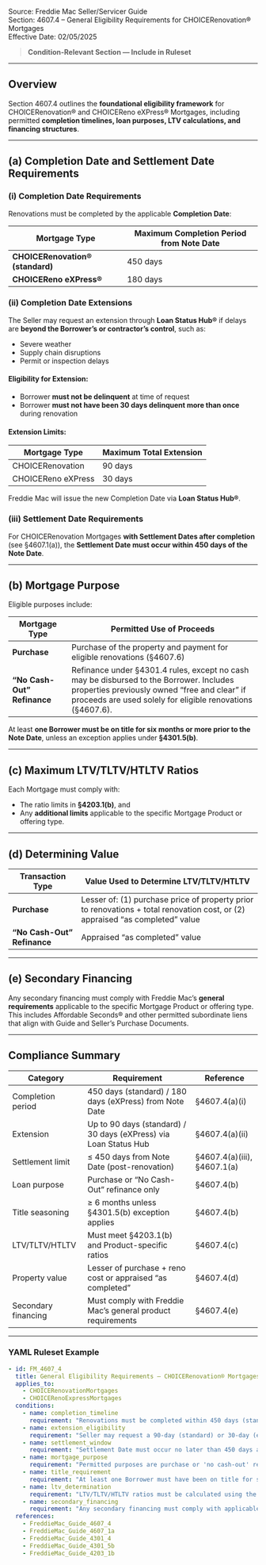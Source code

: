 Source: Freddie Mac Seller/Servicer Guide  
Section: 4607.4 – General Eligibility Requirements for CHOICERenovation® Mortgages  
Effective Date: 02/05/2025  

> **Condition-Relevant Section — Include in Ruleset**

---

## Overview  

Section 4607.4 outlines the **foundational eligibility framework** for CHOICERenovation® and CHOICEReno eXPress® Mortgages, including permitted **completion timelines, loan purposes, LTV calculations, and financing structures**.

---

## (a) Completion Date and Settlement Date Requirements  

### (i) Completion Date Requirements  

Renovations must be completed by the applicable **Completion Date**:

| Mortgage Type | Maximum Completion Period from Note Date |
|----------------|------------------------------------------|
| **CHOICERenovation® (standard)** | 450 days |
| **CHOICEReno eXPress®** | 180 days |

### (ii) Completion Date Extensions  

The Seller may request an extension through **Loan Status Hub®** if delays are **beyond the Borrower’s or contractor’s control**, such as:

- Severe weather  
- Supply chain disruptions  
- Permit or inspection delays  

#### Eligibility for Extension:
- Borrower **must not be delinquent** at time of request  
- Borrower **must not have been 30 days delinquent more than once** during renovation  

#### Extension Limits:
| Mortgage Type | Maximum Total Extension |
|----------------|--------------------------|
| CHOICERenovation | 90 days |
| CHOICEReno eXPress | 30 days |

Freddie Mac will issue the new Completion Date via **Loan Status Hub®**.

### (iii) Settlement Date Requirements  

For CHOICERenovation Mortgages **with Settlement Dates after completion** (see §4607.1(a)), the **Settlement Date must occur within 450 days of the Note Date**.

---

## (b) Mortgage Purpose  

Eligible purposes include:

| Mortgage Type | Permitted Use of Proceeds |
|----------------|---------------------------|
| **Purchase** | Purchase of the property and payment for eligible renovations (§4607.6) |
| **“No Cash-Out” Refinance** | Refinance under §4301.4 rules, except no cash may be disbursed to the Borrower. Includes properties previously owned “free and clear” if proceeds are used solely for eligible renovations (§4607.6). |

At least **one Borrower must be on title for six months or more prior to the Note Date**, unless an exception applies under **§4301.5(b)**.

---

## (c) Maximum LTV/TLTV/HTLTV Ratios  

Each Mortgage must comply with:

- The ratio limits in **§4203.1(b)**, and  
- Any **additional limits** applicable to the specific Mortgage Product or offering type.

---

## (d) Determining Value  

| Transaction Type | Value Used to Determine LTV/TLTV/HTLTV |
|------------------|----------------------------------------|
| **Purchase** | Lesser of: (1) purchase price of property prior to renovations + total renovation cost, or (2) appraised “as completed” value |
| **“No Cash-Out” Refinance** | Appraised “as completed” value |

---

## (e) Secondary Financing  

Any secondary financing must comply with Freddie Mac’s **general requirements** applicable to the specific Mortgage Product or offering type.  
This includes Affordable Seconds® and other permitted subordinate liens that align with Guide and Seller’s Purchase Documents.

---

## Compliance Summary  

| Category | Requirement | Reference |
|-----------|-------------|------------|
| Completion period | 450 days (standard) / 180 days (eXPress) from Note Date | §4607.4(a)(i) |
| Extension | Up to 90 days (standard) / 30 days (eXPress) via Loan Status Hub | §4607.4(a)(ii) |
| Settlement limit | ≤ 450 days from Note Date (post-renovation) | §4607.4(a)(iii), §4607.1(a) |
| Loan purpose | Purchase or “No Cash-Out” refinance only | §4607.4(b) |
| Title seasoning | ≥ 6 months unless §4301.5(b) exception applies | §4607.4(b) |
| LTV/TLTV/HTLTV | Must meet §4203.1(b) and Product-specific ratios | §4607.4(c) |
| Property value | Lesser of purchase + reno cost or appraised “as completed” | §4607.4(d) |
| Secondary financing | Must comply with Freddie Mac’s general product requirements | §4607.4(e) |

---

### YAML Ruleset Example  

```yaml
- id: FM_4607_4
  title: General Eligibility Requirements – CHOICERenovation® Mortgages
  applies_to:
    - CHOICERenovationMortgages
    - CHOICERenoExpressMortgages
  conditions:
    - name: completion_timeline
      requirement: "Renovations must be completed within 450 days (standard) or 180 days (eXPress) of the Note Date."
    - name: extension_eligibility
      requirement: "Seller may request a 90-day (standard) or 30-day (eXPress) extension if delays are beyond control and Borrower has not been delinquent more than once."
    - name: settlement_window
      requirement: "Settlement Date must occur no later than 450 days after the Note Date for post-completion deliveries."
    - name: mortgage_purpose
      requirement: "Permitted purposes are purchase or 'no cash-out' refinance; cash disbursement to Borrower is prohibited."
    - name: title_requirement
      requirement: "At least one Borrower must have been on title for six months unless an exception under §4301.5(b) applies."
    - name: ltv_determination
      requirement: "LTV/TLTV/HTLTV ratios must be calculated using the lesser of total acquisition (purchase + renovation) or appraised 'as completed' value."
    - name: secondary_financing
      requirement: "Any secondary financing must comply with applicable Freddie Mac product and offering rules."
  references:
    - FreddieMac_Guide_4607_4
    - FreddieMac_Guide_4607_1a
    - FreddieMac_Guide_4301_4
    - FreddieMac_Guide_4301_5b
    - FreddieMac_Guide_4203_1b
